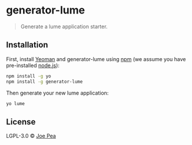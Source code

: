 # generator-lume

> Generate a lume application starter.

## Installation

First, install [Yeoman](http://yeoman.io) and generator-lume using [npm](https://www.npmjs.com/) (we assume you have pre-installed [node.js](https://nodejs.org/)):

```bash
npm install -g yo
npm install -g generator-lume
```

Then generate your new lume application:

```bash
yo lume
```

## License

LGPL-3.0 © [Joe Pea](https://trusktr.io)

